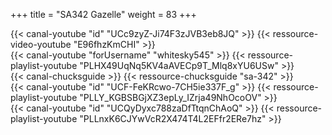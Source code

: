 +++
title = "SA342 Gazelle"
weight = 83
+++

<div class="contenu"> <!-- Erik Scott //-->
{{< canal-youtube "id" "UCc9zyZ-Ji74F3zJVB3eb8JQ" >}}
{{< ressource-video-youtube "E96fhzKmCHI" >}}
</div>

<div class="contenu"> <!-- 131st Death Vipers //-->
{{< canal-youtube "forUsername" "whitesky545" >}}
{{< ressource-playlist-youtube "PLHX49UqNq5KV4aAVECp9T_Mlq8xYU6USw" >}}
</div>

<div class="contenu"> <!-- Chuck's guide //-->
{{< canal-chucksguide >}}
{{< ressource-chucksguide "sa-342" >}}
</div>

<div class="contenu"> <!-- Deephack //-->
{{< canal-youtube "id" "UCF-FeKRcwo-7CH5ie337F_g" >}}
{{< ressource-playlist-youtube "PLLY_KGBSBGjXZ3epLy_IZrja49NhOcoOV" >}}
</div>

<div class="contenu"> <!-- Heinlein //-->
{{< canal-youtube "id" "UCQyDyxc788zaDfTtqnChAoQ" >}}
{{< ressource-playlist-youtube "PLLnxK6CJYwVcR2X474T4L2EFfr2ERe7hz" >}}
</div>

